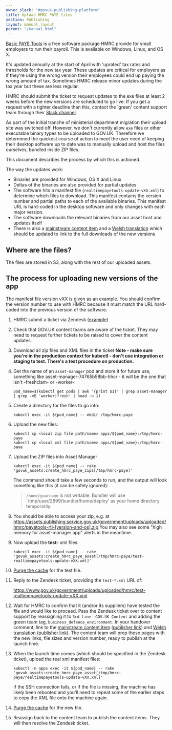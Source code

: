 ```yaml
---
owner_slack: "#govuk-publishing-platform"
title: Upload HMRC PAYE files
section: Publishing
layout: manual_layout
parent: "/manual.html"
---
```


[Basic PAYE Tools](https://www.gov.uk/basic-paye-tools) is a free software package HMRC provide for small employers to run their payroll. This is available on Windows, Linux, and OS X.

It's updated annually at the start of April with 'uprated' tax rates and thresholds for the new tax year. These updates are critical for employers as if they're using the wrong version their employees could end up paying the wrong amount of tax. Sometimes HMRC release minor updates during the tax year but these are less regular.

HMRC should submit the ticket to request updates to the exe files at least 2 weeks before the new versions are scheduled to go live. If you get a request with a tighter deadline than this, contact the 'green' content support team through their [Slack channel](https://gds.slack.com/messages/CADGKPQHJ/).

As part of the initial tranche of ministerial department migration their
upload site was switched off. However, we don't currently allow `exe`
files or other executable binary types to be uploaded to GOV.UK.
Therefore we determined the quickest course of action to meet the user
need of keeping their desktop software up to date was to manually upload
and host the files ourselves, bundled inside ZIP files.

This document describes the process by which this is actioned.

The way the updates work:

- Binaries are provided for Windows, OS X and Linux
- Deltas of the binaries are also provided for partial updates
- The software hits a manifest file
  (`realtimepayetools-update-vXX.xml`) to determine which files
  to download. This manifest contains the version number and partial
  paths to each of the available binaries. This manifest URL is
  hard-coded in the desktop software and only changes with each major version.
- The software downloads the relevant binaries from our asset host and
  updates itself
- There is also a [mainstream content item](https://www.gov.uk/basic-paye-tools)
  and a [Welsh translation](https://www.gov.uk/lawrlwytho-offer-twe-sylfaenol-cthem)
  which should be updated to link to the full downloads of the new versions

## Where are the files?

The files are stored in S3, along with the rest of our uploaded assets.

## The process for uploading new versions of the app

The manifest file version vXX is given as an example. You should confirm the
version number to use with HMRC because it must match the URL hard-coded into
the previous version of the software.

1. HMRC submit a ticket via Zendesk
   ([example](https://govuk.zendesk.com/tickets/771694))
1. Check that GOV.UK content teams are aware of the ticket. They may
   need to request further tickets to be raised to cover the content updates.
1. Download all zip files and XML files in the ticket
   **Note - make sure you're in the production context for kubectl - don't use integration or staging to test. There's a test procedure on production.**
1. Get the name of an `asset-manager` pod and store it for future use, something like asset-manager-74765b58bb-hhcr - it will be the one that isn't -freshclam- or -worker-:

   ```shell
   pod_name=$(kubectl get pods | awk '{print $1}' | grep asset-manager | grep -vE 'worker|fresh' | head -n 1)
   ```

1. Create a directory for the files to go into:

   ```shell
   kubectl exec -it ${pod_name} -- mkdir /tmp/hmrc-paye
   ```

1. Upload the new files:

   ```shell
   kubectl cp <local zip file path/name> apps/${pod_name}:/tmp/hmrc-paye
   kubectl cp <local xml file path/name> apps/${pod_name}:/tmp/hmrc-paye
   ```

1. Upload the ZIP files into Asset Manager

   ```shell
   kubectl exec -it ${pod_name} -- rake 'govuk_assets:create_hmrc_paye_zips[/tmp/hmrc-paye]'
   ```

   The command should take a few seconds to run, and the output will look something like this
   (it can be safely ignored):
    > `/home/yourname` is not writable.
    > Bundler will use `/tmp/user/2899/bundler/home/deploy' as your home directory temporarily.

1. You should be able to access your zip, e.g. at
   https://assets.publishing.service.gov.uk/government/uploads/uploaded/hmrc/payetools-rti-[version-and-os].zip
   You may also see some "high memory for asset-manager app" alerts in the meantime.

1. Now upload the **test-** xml files:

   ```shell
   kubectl exec -it ${pod_name} -- rake 'govuk_assets:create_hmrc_paye_asset[/tmp/hmrc-paye/test-realtimepayetools-update-vXX.xml]'
   ```

1. [Purge the cache](/manual/purge-cache.html#assets) for the test file.

1. Reply to the Zendesk ticket, providing the `test-*.xml` URL of:

   https://www.gov.uk/government/uploads/uploaded/hmrc/test-realtimepayetools-update-vXX.xml

1. Wait for HMRC to confirm that it (and/or its suppliers) have tested the file
   and would like to proceed. Pass the Zendesk ticket over to content support by
   reassigning it to `3rd line--GOV.UK Content` and adding the green team tag,
   `business_defence_environment`.
   In your handover comment, link to the [mainstream content item](https://www.gov.uk/basic-paye-tools)
   ([publisher link](https://publisher.publishing.service.gov.uk/editions/5e7e2e44e5274a6fbfebfbc2))
   and [Welsh translation](https://www.gov.uk/lawrlwytho-offer-twe-sylfaenol-cthem)
   ([publisher link](https://publisher.publishing.service.gov.uk/editions/5d72732f40f0b66279dc1ce8)).
   The content team will prep these pages with the new links, file sizes and
   version number, ready to publish at the launch time.

1. When the launch time comes (which should be specified in the Zendesk ticket),
   upload the real xml manifest files:

   ```shell
   kubectl -n apps exec -it ${pod_name} -- rake 'govuk_assets:create_hmrc_paye_asset[/tmp/hmrc-paye/realtimepayetools-update-vXX.xml]'
   ```

   If the SSH connection fails, or if the file is missing, the machine has
   likely been rebooted and you'll need to repeat some of the earlier steps
   to copy the XML file onto the machine again.

1. [Purge the cache](/manual/purge-cache.html#assets)
   for the new file.

1. Reassign back to the content team to publish the content items. They will
   then resolve the Zendesk ticket.
